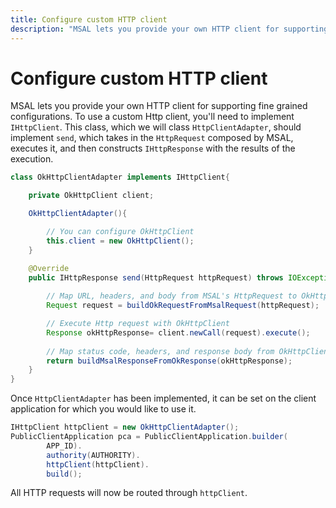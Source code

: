 ```yaml
---
title: Configure custom HTTP client
description: "MSAL lets you provide your own HTTP client for supporting fine grained configurations."
---
```


# Configure custom HTTP client

MSAL lets you provide your own HTTP client for supporting fine grained configurations. To use a custom Http client, you'll need to implement `IHttpClient`. This class, which we will class `HttpClientAdapter`, should implement `send`, which takes in the `HttpRequest` composed by MSAL, executes it, and then constructs `IHttpResponse` with the results of the execution.

```java
class OkHttpClientAdapter implements IHttpClient{

    private OkHttpClient client;

    OkHttpClientAdapter(){

        // You can configure OkHttpClient 
        this.client = new OkHttpClient();  
    }

    @Override
    public IHttpResponse send(HttpRequest httpRequest) throws IOException {
        
        // Map URL, headers, and body from MSAL's HttpRequest to OkHttpClient request object  
        Request request = buildOkRequestFromMsalRequest(httpRequest);

        // Execute Http request with OkHttpClient
        Response okHttpResponse= client.newCall(request).execute();
     
        // Map status code, headers, and response body from OkHttpClient's Response object to MSAL's IHttpResponse
        return buildMsalResponseFromOkResponse(okHttpResponse);
    }
}
```

Once `HttpClientAdapter` has been implemented, it can be set on the client application for which you would like to use it.

```java
IHttpClient httpClient = new OkHttpClientAdapter();
PublicClientApplication pca = PublicClientApplication.builder(
        APP_ID).
        authority(AUTHORITY).
        httpClient(httpClient).
        build();
```

All HTTP requests will now be routed through `httpClient`.
